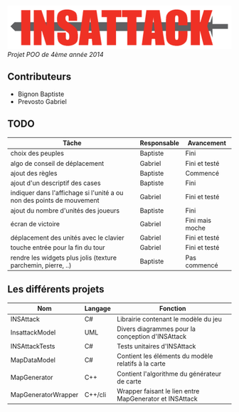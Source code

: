 ![# INSAttack](https://github.com/GPrev/Insattack/blob/master/Logo.png "Logo")
*Projet POO de 4ème année 2014*

## Contributeurs
- Bignon Baptiste
- Prevosto Gabriel
 
## TODO
| Tâche | Responsable | Avancement |
|---|---|---|
| choix des peuples | Baptiste | Fini |
| algo de conseil de déplacement | Gabriel | Fini et testé |
| ajout des règles | Baptiste | Commencé |
| ajout d'un descriptif des cases | Baptiste | Fini |
| indiquer dans l'affichage si l'unité a ou non des points de mouvement | Gabriel | Fini et testé |
| ajout du nombre d'unités des joueurs | Baptiste | Fini |
| écran de victoire | Gabriel | Fini mais moche |
| déplacement des unités avec le clavier | Gabriel | Fini et testé |
| touche entrée pour la fin du tour | Gabriel | Fini et testé |
| rendre les widgets plus jolis (texture parchemin, pierre, ..) | Baptiste | Pas commencé |

## Les différents projets

| Nom | Langage | Fonction |
|---|---|---|
| INSAttack | C# |  Librairie contenant le modèle du jeu |
| InsattackModel | UML |  Divers diagrammes pour la conçeption d'INSAttack |
| INSAttackTests | C# |  Tests unitaires d'INSAttack |
| MapDataModel | C# |  Contient les éléments du modèle relatifs à la carte |
| MapGenerator | C++ |  Contient l'algorithme du générateur de carte |
| MapGeneratorWrapper | C++/cli |  Wrapper faisant le lien entre MapGenerator et INSAttack |
